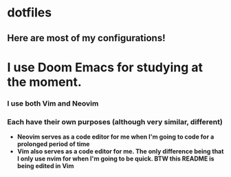 # dotfiles

## Here are most of my configurations!

# I use Doom Emacs for studying at the moment.


### I use both Vim and Neovim

### Each have their own purposes (although very similar, different)
- **Neovim serves as a code editor for me when I'm going to code for a prolonged period of time**
- **Vim also serves as a code editor for me. The only difference being that I only use nvim for when I'm going to be quick. BTW this README is being edited in Vim**


